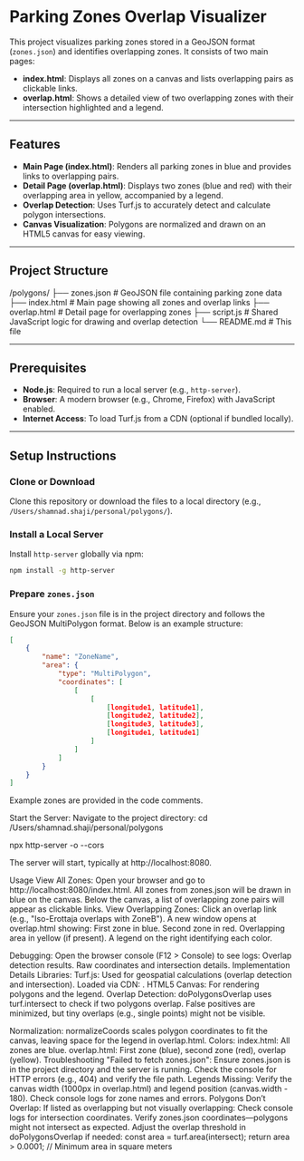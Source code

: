 # Parking Zones Overlap Visualizer

This project visualizes parking zones stored in a GeoJSON format (`zones.json`) and identifies overlapping zones. It consists of two main pages:

- **index.html**: Displays all zones on a canvas and lists overlapping pairs as clickable links.
- **overlap.html**: Shows a detailed view of two overlapping zones with their intersection highlighted and a legend.

---

## Features

- **Main Page (index.html)**: Renders all parking zones in blue and provides links to overlapping pairs.
- **Detail Page (overlap.html)**: Displays two zones (blue and red) with their overlapping area in yellow, accompanied by a legend.
- **Overlap Detection**: Uses Turf.js to accurately detect and calculate polygon intersections.
- **Canvas Visualization**: Polygons are normalized and drawn on an HTML5 canvas for easy viewing.

---

## Project Structure
/polygons/
├── zones.json        # GeoJSON file containing parking zone data
├── index.html       # Main page showing all zones and overlap links
├── overlap.html     # Detail page for overlapping zones
├── script.js        # Shared JavaScript logic for drawing and overlap detection
└── README.md        # This file

---

## Prerequisites

- **Node.js**: Required to run a local server (e.g., `http-server`).
- **Browser**: A modern browser (e.g., Chrome, Firefox) with JavaScript enabled.
- **Internet Access**: To load Turf.js from a CDN (optional if bundled locally).

---

## Setup Instructions

### Clone or Download
Clone this repository or download the files to a local directory (e.g., `/Users/shamnad.shaji/personal/polygons/`).

### Install a Local Server
Install `http-server` globally via npm:

```bash
npm install -g http-server
```

### Prepare `zones.json`

Ensure your `zones.json` file is in the project directory and follows the GeoJSON MultiPolygon format. Below is an example structure:

```json
[
    {
        "name": "ZoneName",
        "area": {
            "type": "MultiPolygon",
            "coordinates": [
                [
                    [
                        [longitude1, latitude1],
                        [longitude2, latitude2],
                        [longitude3, latitude3],
                        [longitude1, latitude1]
                    ]
                ]
            ]
        }
    }
]
```
Example zones are provided in the code comments.

Start the Server:
Navigate to the project directory:
cd /Users/shamnad.shaji/personal/polygons

npx http-server -o --cors

The server will start, typically at http://localhost:8080.

Usage
View All Zones:
Open your browser and go to http://localhost:8080/index.html.
All zones from zones.json will be drawn in blue on the canvas.
Below the canvas, a list of overlapping zone pairs will appear as clickable links.
View Overlapping Zones:
Click an overlap link (e.g., "Iso-Erottaja overlaps with ZoneB").
A new window opens at overlap.html showing:
First zone in blue.
Second zone in red.
Overlapping area in yellow (if present).
A legend on the right identifying each color.

Debugging:
Open the browser console (F12 > Console) to see logs:
Overlap detection results.
Raw coordinates and intersection details.
Implementation Details
Libraries:
Turf.js: Used for geospatial calculations (overlap detection and intersection).
Loaded via CDN: <script src="https://cdn.jsdelivr.net/npm/@turf/turf@6/turf.min.js"></script>.
HTML5 Canvas: For rendering polygons and the legend.
Overlap Detection:
doPolygonsOverlap uses turf.intersect to check if two polygons overlap.
False positives are minimized, but tiny overlaps (e.g., single points) might not be visible.

Normalization:
normalizeCoords scales polygon coordinates to fit the canvas, leaving space for the legend in overlap.html.
Colors:
index.html: All zones are blue.
overlap.html: First zone (blue), second zone (red), overlap (yellow).
Troubleshooting
"Failed to fetch zones.json":
Ensure zones.json is in the project directory and the server is running.
Check the console for HTTP errors (e.g., 404) and verify the file path.
Legends Missing:
Verify the canvas width (1000px in overlap.html) and legend position (canvas.width - 180).
Check console logs for zone names and errors.
Polygons Don’t Overlap:
If listed as overlapping but not visually overlapping:
Check console logs for intersection coordinates.
Verify zones.json coordinates—polygons might not intersect as expected.
Adjust the overlap threshold in doPolygonsOverlap if needed:
const area = turf.area(intersect);
return area > 0.0001; // Minimum area in square meters